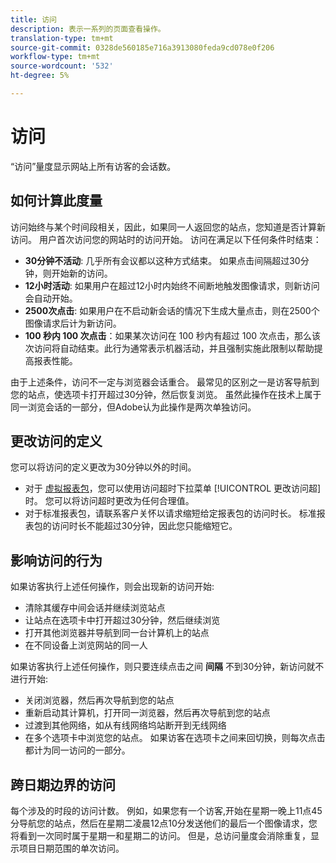 ```yaml
---
title: 访问
description: 表示一系列的页面查看操作。
translation-type: tm+mt
source-git-commit: 0328de560185e716a3913080feda9cd078e0f206
workflow-type: tm+mt
source-wordcount: '532'
ht-degree: 5%

---
```



# 访问

“访问”量度显示网站上所有访客的会话数。

## 如何计算此度量

访问始终与某个时间段相关，因此，如果同一人返回您的站点，您知道是否计算新访问。 用户首次访问您的网站时的访问开始。 访问在满足以下任何条件时结束：

* **30分钟不活动**: 几乎所有会议都以这种方式结束。 如果点击间隔超过30分钟，则开始新的访问。
* **12小时活动**: 如果用户在超过12小时内始终不间断地触发图像请求，则新访问会自动开始。
* **2500次点击**: 如果用户在不启动新会话的情况下生成大量点击，则在2500个图像请求后计为新访问。
* **100 秒内 100 次点击**：如果某次访问在 100 秒内有超过 100 次点击，那么该次访问将自动结束。此行为通常表示机器活动，并且强制实施此限制以帮助提高报表性能。

由于上述条件，访问不一定与浏览器会话重合。 最常见的区别之一是访客导航到您的站点，使选项卡打开超过30分钟，然后恢复浏览。 虽然此操作在技术上属于同一浏览会话的一部分，但Adobe认为此操作是两次单独访问。

## 更改访问的定义

您可以将访问的定义更改为30分钟以外的时间。

* 对于 [虚拟报表包](../vrs/vrs-about.md)，您可以使用访问超时下拉菜单 [!UICONTROL 更改访问超] 时。 您可以将访问超时更改为任何合理值。
* 对于标准报表包，请联系客户关怀以请求缩短给定报表包的访问时长。 标准报表包的访问时长不能超过30分钟，因此您只能缩短它。

## 影响访问的行为

如果访客执行上述任何操作，则会出现新的访问开始:

* 清除其缓存中间会话并继续浏览站点
* 让站点在选项卡中打开超过30分钟，然后继续浏览
* 打开其他浏览器并导航到同一台计算机上的站点
* 在不同设备上浏览网站的同一人

如果访客执行上述任何操作，则只要连续点击之间 **间隔** 不到30分钟，新访问就不进行开始:

* 关闭浏览器，然后再次导航到您的站点
* 重新启动其计算机，打开同一浏览器，然后再次导航到您的站点
* 过渡到其他网络，如从有线网络坞站断开到无线网络
* 在多个选项卡中浏览您的站点。 如果访客在选项卡之间来回切换，则每次点击都计为同一访问的一部分。

## 跨日期边界的访问

每个涉及的时段的访问计数。 例如，如果您有一个访客,开始在星期一晚上11点45分导航您的站点，然后在星期二凌晨12点10分发送他们的最后一个图像请求，您将看到一次同时属于星期一和星期二的访问。 但是，总访问量度会消除重复，显示项目日期范围的单次访问。
